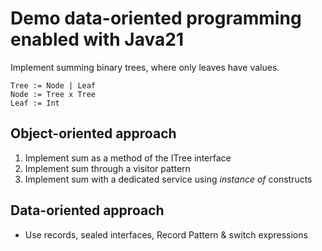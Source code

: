 # Demo data-oriented programming enabled with Java21

Implement summing binary trees, where only leaves have values.

``` 
Tree := Node | Leaf
Node := Tree x Tree
Leaf := Int
```

## Object-oriented approach

1. Implement sum as a method of the ITree interface
2. Implement sum through a visitor pattern
3. Implement sum with a dedicated service using *instance of* constructs


## Data-oriented approach

- Use records, sealed interfaces, Record Pattern & switch expressions

 
